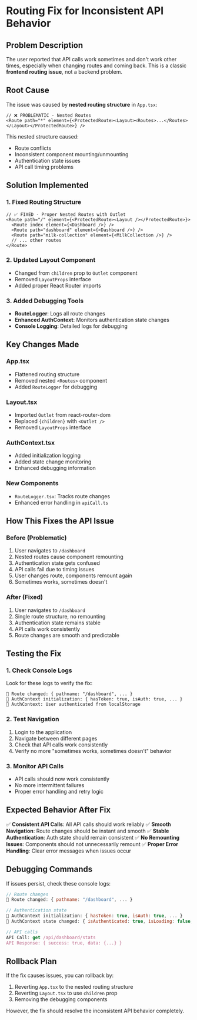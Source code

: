 # Routing Fix for Inconsistent API Behavior

## Problem Description
The user reported that API calls work sometimes and don't work other times, especially when changing routes and coming back. This is a classic **frontend routing issue**, not a backend problem.

## Root Cause
The issue was caused by **nested routing structure** in `App.tsx`:

```tsx
// ❌ PROBLEMATIC - Nested Routes
<Route path="*" element={<ProtectedRoute><Layout><Routes>...</Routes></Layout></ProtectedRoute>} />
```

This nested structure caused:
- Route conflicts
- Inconsistent component mounting/unmounting
- Authentication state issues
- API call timing problems

## Solution Implemented

### 1. Fixed Routing Structure
```tsx
// ✅ FIXED - Proper Nested Routes with Outlet
<Route path="/" element={<ProtectedRoute><Layout /></ProtectedRoute>}>
  <Route index element={<Dashboard />} />
  <Route path="dashboard" element={<Dashboard />} />
  <Route path="milk-collection" element={<MilkCollection />} />
  // ... other routes
</Route>
```

### 2. Updated Layout Component
- Changed from `children` prop to `Outlet` component
- Removed `LayoutProps` interface
- Added proper React Router imports

### 3. Added Debugging Tools
- **RouteLogger**: Logs all route changes
- **Enhanced AuthContext**: Monitors authentication state changes
- **Console Logging**: Detailed logs for debugging

## Key Changes Made

### App.tsx
- Flattened routing structure
- Removed nested `<Routes>` component
- Added `RouteLogger` for debugging

### Layout.tsx
- Imported `Outlet` from react-router-dom
- Replaced `{children}` with `<Outlet />`
- Removed `LayoutProps` interface

### AuthContext.tsx
- Added initialization logging
- Added state change monitoring
- Enhanced debugging information

### New Components
- `RouteLogger.tsx`: Tracks route changes
- Enhanced error handling in `apiCall.ts`

## How This Fixes the API Issue

### Before (Problematic)
1. User navigates to `/dashboard`
2. Nested routes cause component remounting
3. Authentication state gets confused
4. API calls fail due to timing issues
5. User changes route, components remount again
6. Sometimes works, sometimes doesn't

### After (Fixed)
1. User navigates to `/dashboard`
2. Single route structure, no remounting
3. Authentication state remains stable
4. API calls work consistently
5. Route changes are smooth and predictable

## Testing the Fix

### 1. Check Console Logs
Look for these logs to verify the fix:
```
🔄 Route changed: { pathname: "/dashboard", ... }
🔐 AuthContext initialization: { hasToken: true, isAuth: true, ... }
🔐 AuthContext: User authenticated from localStorage
```

### 2. Test Navigation
1. Login to the application
2. Navigate between different pages
3. Check that API calls work consistently
4. Verify no more "sometimes works, sometimes doesn't" behavior

### 3. Monitor API Calls
- API calls should now work consistently
- No more intermittent failures
- Proper error handling and retry logic

## Expected Behavior After Fix

✅ **Consistent API Calls**: All API calls should work reliably
✅ **Smooth Navigation**: Route changes should be instant and smooth
✅ **Stable Authentication**: Auth state should remain consistent
✅ **No Remounting Issues**: Components should not unnecessarily remount
✅ **Proper Error Handling**: Clear error messages when issues occur

## Debugging Commands

If issues persist, check these console logs:

```javascript
// Route changes
🔄 Route changed: { pathname: "/dashboard", ... }

// Authentication state
🔐 AuthContext initialization: { hasToken: true, isAuth: true, ... }
🔐 AuthContext state changed: { isAuthenticated: true, isLoading: false, ... }

// API calls
API Call: get /api/dashboard/stats
API Response: { success: true, data: {...} }
```

## Rollback Plan

If the fix causes issues, you can rollback by:
1. Reverting `App.tsx` to the nested routing structure
2. Reverting `Layout.tsx` to use `children` prop
3. Removing the debugging components

However, the fix should resolve the inconsistent API behavior completely. 